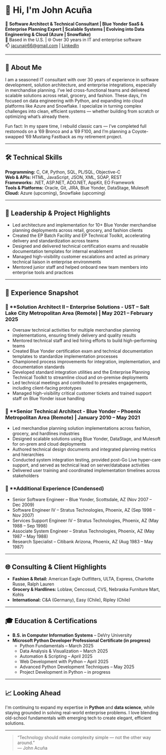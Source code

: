 
# 👋 Hi, I'm John Acuña

🎯 **Software Architect & Technical Consultant | Blue Yonder SaaS & Enterprise Planning Expert | Scalable Systems | Evolving into Data Engineering & Cloud (Azure | Snowflake)**  
📍 Based in the U.S. | 🌐 Over 30 years in IT and enterprise software  
📫 jacunajr66@gmail.com | [LinkedIn](https://www.linkedin.com/in/john-acuña-36326b1/)  

---

## 🧠 About Me

I am a seasoned IT consultant with over 30 years of experience in software development, solution architecture, and enterprise integrations, especially in merchandise planning. I’ve led cross-functional teams and delivered scalable solutions across retail, grocery, and fashion. These days, I’m focused on data engineering with Python, and expanding into cloud platforms like Azure and Snowflake. I specialize in turning complex challenges into clean, efficient systems — whether building from scratch or optimizing what’s already there.

Fun fact: In my spare time, I rebuild classic cars — I’ve completed full restomods on a ’69 Bronco and a ’69 F100, and I’m planning a Coyote-swapped ’69 Mustang Fastback as my retirement project.

---

## 🛠 Technical Skills

**Programming:** C, C#, Python, SQL, PL/SQL, Objective-C  
**Web & APIs:** HTML, JavaScript, JSON, XML, SOAP, REST  
**Frameworks:** .NET, ASP.NET, ADO.NET, AppKit, EO Framework  
**Tools & Platforms:** Oracle, Git, JIRA, Blue Yonder, DataStage, Mulesoft  
**Cloud:** Azure (upcoming), Snowflake (upcoming)  

---

## 🧭 Leadership & Project Highlights
- Led architecture and implementation for 10+ Blue Yonder merchandise planning deployments across retail, grocery, and fashion clients
- Created the EP Batch Facility and EP Technical Toolkit, accelerating delivery and standardization across teams
- Designed and delivered technical certification exams and reusable documentation templates for internal enablement
- Managed high-visibility customer escalations and acted as primary technical liaison in enterprise environments
- Mentored junior staff and helped onboard new team members into enterprise tools and practices

---

## 💼 Experience Snapshot

### 🔷 **Solution Architect II – Enterprise Solutions - UST – Salt Lake City Metropolitan Area (Remote) | May 2021 – February 2025
- Oversaw technical activities for multiple merchandise planning implementations, ensuring timely delivery and quality results
- Mentored technical staff and led hiring efforts to build high-performing teams
- Created Blue Yonder certification exam and technical documentation templates to standardize implementation processes
- Championed process improvements for integration, implementation, and documentation standards
- Developed standard integration utilities and the Enterprise Planning Technical Toolkit to streamline cloud and on-premise deployments
- Led technical meetings and contributed to presales engagements, including client-facing prototypes
- Managed high-visibility critical customer tickets and trained support staff on Blue Yonder issue handling
### 🔷 **Senior Technical Architect - Blue Yonder – Phoenix Metropolitan Area (Remote) | January 2010 – May 2021
- Led merchandise planning solution implementations across fashion, grocery, and hardlines industries
- Designed scalable solutions using Blue Yonder, DataStage, and Mulesoft for on-prem and cloud deployments
- Authored technical design documents and integrated planning metrics and hierarchies
- Conducted system integration testing, provided post-Go Live hyper-care support, and served as technical lead on server/database activities
- Delivered user training and coordinated implementation timelines across stakeholders
### 🔷 **Additional Experience (Condensed)
- Senior Software Engineer – Blue Yonder, Scottsdale, AZ (Nov 2007 – Dec 2009)
- Software Engineer IV – Stratus Technologies, Phoenix, AZ (Sep 1998 – Nov 2007)
- Services Support Engineer IV – Stratus Technologies, Phoenix, AZ (May 1988 – Sep 1998)
- Associate System Engineer – Stratus Technologies, Phoenix, AZ (May 1987 – May 1988)
- Research Specialist – Citibank Arizona, Phoenix, AZ (Aug 1983 – May 1987)

---

## 🌐 Consulting & Client Highlights

- **Fashion & Retail:** American Eagle Outfitters, ULTA, Express, Charlotte Russe, Ralph Lauren  
- **Grocery & Hardlines:** Loblaw, Cencosud, CVS, Nebraska Furniture Mart, Kohls  
- **International:** C&A (Germany), Easy (Chile), Ripley (Chile)

---

## 🎓 Education & Certifications

- **B.S. in Computer Information Systems** – DeVry University  
- **Microsoft Python Developer Professional Certificate (in progress)**  
  - Python Fundamentals – March 2025  
  - Data Analysis & Visualization – March 2025  
  - Automation & Scripting – April 2025
  - Web Development with Python – April 2025
  - Advanced Python Development Techniques – May 2025
  - Project Development in Python – in progress

---

## 📈 Looking Ahead

I'm continuing to expand my expertise in **Python** and **data science**, while staying grounded in solving real-world enterprise problems.
I love blending old-school fundamentals with emerging tech to create elegant,
efficient solutions.

---

> “Technology should make complexity simple — not the other way around.”  
> — John Acuña
